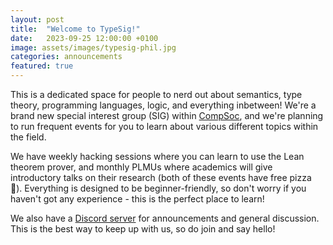 ```yaml
---
layout: post
title:  "Welcome to TypeSig!"
date:   2023-09-25 12:00:00 +0100
image: assets/images/typesig-phil.jpg
categories: announcements
featured: true
---
```

This is a dedicated space for people to nerd out about semantics, type theory, programming languages, logic, and everything inbetween! We're a brand new special interest group (SIG) within [CompSoc][compsoc], and we're planning to run frequent events for you to learn about various different topics within the field.

We have weekly hacking sessions where you can learn to use the Lean theorem prover, and monthly PLMUs where academics will give introductory talks on their research (both of these events have free pizza 🍕). Everything is designed to be beginner-friendly, so don't worry if you haven't got any experience - this is the perfect place to learn!

We also have a [Discord server][discord] for announcements and general discussion. This is the best way to keep up with us, so do join and say hello!


[compsoc]: https://comp-soc.com
[discord]: {{site.social.discord}}
